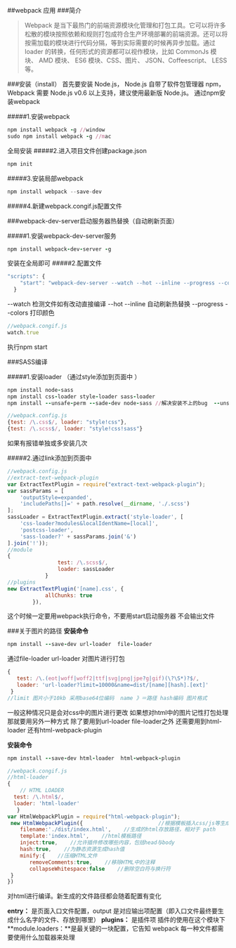 ##webpack 应用
###简介
>Webpack 是当下最热门的前端资源模块化管理和打包工具。它可以将许多松散的模块按照依赖和规则打包成符合生产环境部署的前端资源。还可以将按需加载的模块进行代码分隔，等到实际需要的时候再异步加载。通过 loader 的转换，任何形式的资源都可以视作模块，比如 CommonJs 模块、 AMD 模块、 ES6 模块、CSS、图片、 JSON、Coffeescript、 LESS 等。

###安装（install）
首先要安装 Node.js， Node.js 自带了软件包管理器 npm，Webpack 需要 Node.js v0.6 以上支持，建议使用最新版 Node.js。
通过npm安装webpack

#####1.安装webpack
```ruby
npm install webpack -g //window
sudo npm install webpack -g //mac
```
全局安装
#####2.进入项目文件创建package.json

```ruby
npm init
```
#####3.安装局部webpack
```javascript
npm install webpack --save-dev
```
#####4.新建webpack.congif.js配置文件

###webpack-dev-server启动服务器热替换（自动刷新页面）

#####1.安装webpack-dev-server服务
```ruby
npm install webpack-dev-server -g
```
安装在全局即可
#####2.配置文件
```javascript
"scripts": {
    "start": "webpack-dev-server --watch --hot --inline --progress --colors"
  }
```
--watch 检测文件如有改动直接编译 --hot --inline 自动刷新热替换  --progress --colors 打印颜色
```javascript
//webpack.congif.js
watch.true
```
执行npm start

###SASS编译

#####1.安装loader  （通过style添加到页面中 ）
```ruby
npm install node-sass
npm install css-loader style-loader sass-loader
npm install --unsafe-perm --sade-dev node-sass //解决安装不上的bug  --unsafe-perm
```
```javascript
//webpack.config.js
{test: /\.css$/, loader: "style!css"},
{test: /\.scss$/, loader: "style!css!sass"}
```
如果有报错单独或多安装几次

#####2.通过link添加到页面中
```javascript
//webpack.config.js
//extract-text-webpack-plugin
var ExtractTextPlugin = require("extract-text-webpack-plugin");
var sassParams = [
    'outputStyle=expanded',
    'includePaths[]=' + path.resolve(__dirname, './.scss')
];
sassLoader = ExtractTextPlugin.extract('style-loader', [
    'css-loader?modules&localIdentName=[local]',
    'postcss-loader',
    'sass-loader?' + sassParams.join('&')
].join('!'));
//module
{
                test: /\.scss$/,
                loader: sassLoader
            }
//plugins
new ExtractTextPlugin('[name].css', {
            allChunks: true
        }),
```
这个时候一定要用webpack执行命令，不要用start启动服务器 不会输出文件

###关于图片的路径
**安装命令**
```ruby
npm install --save-dev url-loader  file-loader
```
通过file-loader  url-loader 对图片进行打包
```javascript
{
   test: /\.(eot|woff|woff2|ttf|svg|png|jpe?g|gif)(\?\S*)?$/,
   loader: 'url-loader?limit=10000&name=dist/[name][hash].[ext]'
 }
//limit 图片小于10kb 采用base64位编码  name 》＝路径 hash编码 图片格式
```
一般这种情况只是会对css中的图片进行更改  如果想对html中的图片记性打包处理那就要用另外一种方式
除了要用到url-loader file-loader之外 还需要用到html-loader 还有html-webpack-plugin

**安装命令**
```ruby
npm install --save-dev html-loader  html-webpack-plugin
```
```javascript
//webpack.congif.js
//html-loader
{
	// HTML LOADER
  test: /\.html$/,
  loader: 'html-loader'
   }
var HtmlWebpackPlugin = require("html-webpack-plugin");
 new HtmlWebpackPlugin({                        //根据模板插入css/js等生成最终HTML
    filename:'./dist/index.html',    //生成的html存放路径，相对于 path
    template:'index.html',    //html模板路径
    inject:true,    //允许插件修改哪些内容，包括head与body
    hash:true,    //为静态资源生成hash值
    minify:{    //压缩HTML文件
       removeComments:true,    //移除HTML中的注释
       collapseWhitespace:false    //删除空白符与换行符
 }
})
```
对html进行编译。新生成的文件路径都会随着配置有变化

**entry：** 是页面入口文件配置，output 是对应输出项配置（即入口文件最终要生成什么名字的文件、存放到哪里）
**plugins：** 是插件项 插件的使用在这个模块下
**module.loaders：**是最关键的一块配置，它告知 webpack 每一种文件都需要使用什么加载器来处理

